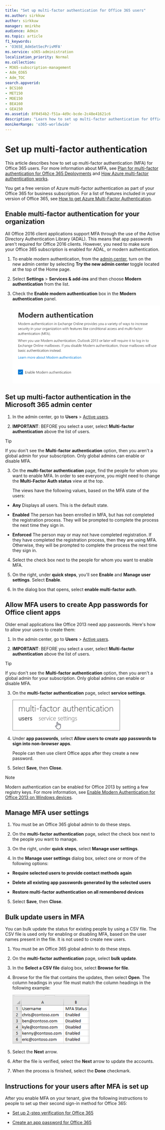 ```yaml
---
title: "Set up multi-factor authentication for Office 365 users"
ms.author: sirkkuw
author: sirkkuw
manager: mnirkhe
audience: Admin
ms.topic: article
f1_keywords:
- 'O365E_AdmSetSecPrivMFA'
ms.service: o365-administration
localization_priority: Normal
ms.collection: 
- M365-subscription-management 
- Adm_O365
- Adm_TOC
search.appverid:
- BCS160
- MET150
- MOE150
- BEA160
- GEA150
ms.assetid: 8f0454b2-f51a-4d9c-bcde-2c48e41621c6
description: "Learn how to set up multi-factor authentication for Office 365 users and manage the user settings. "
monikerRange: 'o365-worldwide'
---
```


# Set up multi-factor authentication
  
This article describes how to set up multi-factor authentication (MFA) for Office 365 users. For more information about MFA, see [Plan for multi-factor authentication for Office 365 Deployments](multi-factor-authentication-plan.md) and [How Azure multi-factor authentication works](https://go.microsoft.com/fwlink/p/?LinkId=627437).
  
You get a free version of Azure multi-factor authentication as part of your Office 365 for business subscription. For a list of features included in your version of Office 365, see [How to get Azure Multi-Factor Authentication](https://docs.microsoft.com/en-us/azure/multi-factor-authentication/multi-factor-authentication-versions-plans).
  
## Enable multi-factor authentication for your organization

All Office 2016 client applications support MFA through the use of the Active Directory Authentication Library (ADAL). This means that app passwords aren't required for Office 2016 clients. However, you need to make sure your Office 365 subscription is enabled for ADAL, or modern authentication.

1. To enable modern authentication, from the [admin center](https://go.microsoft.com/fwlink/p/?linkid=834822), turn on the new admin center by selecting **Try the new admin center** toggle located at the top of the Home page.
3. Select **Settings** \> **Services & add-ins** and then choose **Modern authentication** from the list.
4. Check the **Enable modern authentication** box in the **Modern authentication** panel. 

    ![Modern authentication panel with enable checkbox checked.](../media/enablemodernauth.PNG)

## Set up multi-factor authentication in the Microsoft 365 admin center

1. In the admin center, go to **Users** \> <a href="https://go.microsoft.com/fwlink/p/?linkid=834822" target="_blank">Active users</a>.
    
2. **IMPORTANT**: BEFORE you select a user, select **Multi-factor authentication** above the list of users.
  
> [!Tip]
> If you don't see the **Multi-factor authentication** option, then you aren't a global admin for your subscription. Only global admins can enable or disable MFA.

3. On the **multi-factor authentication** page, find the people for whom you want to enable MFA. In order to see everyone, you might need to change the **Multi-Factor Auth status** view at the top. 
    
    The views have the following values, based on the MFA state of the users:
    
  - **Any** Displays all users. This is the default state. 
    
  - **Enabled** The person has been enrolled in MFA, but has not completed the registration process. They will be prompted to complete the process the next time they sign in. 
    
  - **Enforced** The person may or may not have completed registration. If they have completed the registration process, then they are using MFA. Otherwise, they will be prompted to complete the process the next time they sign in. 
    
4. Select the check box next to the people for whom you want to enable MFA.
    
5. On the right, under **quick steps**, you'll see **Enable** and **Manage user settings**. Select **Enable**.
    
6. In the dialog box that opens, select **enable multi-factor auth**.
   
## Allow MFA users to create App passwords for Office client apps

Older email applications like Office 2013 need app passwords. Here's how to allow your users to create them: 

1. In the admin center, go to **Users** \> <a href="https://go.microsoft.com/fwlink/p/?linkid=834822" target="_blank">Active users</a>.
    
2. **IMPORTANT**: BEFORE you select a user, select **Multi-factor authentication** above the list of users.
  
> [!Tip]
> If you don't see the **Multi-factor authentication** option, then you aren't a global admin for your subscription. Only global admins can enable or disable MFA.
   
 
3. On the **multi-factor authentication** page, select **service settings**.
    
    ![The multi-factor authentication page with a hand pointing to the service settings link.](../media/98fb3542-8f43-4e3b-9a06-c6a091973188.png)
  
4. Under **app passwords**, select **Allow users to create app passwords to sign into non-browser apps**.
    
    People can then use client Office apps after they create a new password.
    
5. Select **Save**, then **Close**.

> [!NOTE]
> Modern authentication can be enabled for Office 2013 by setting a few registry keys. For more information, see [Enable Modern Authentication for Office 2013 on Windows devices](https://docs.microsoft.com/office365/admin/security-and-compliance/enable-modern-authentication
).
    
## Manage MFA user settings

1. You must be an Office 365 global admin to do these steps.
    
2. On the **multi-factor authentication** page, select the check box next to the people you want to manage. 
    
3. On the right, under **quick steps**, select **Manage user settings**.
    
4. In the **Manage user settings** dialog box, select one or more of the following options: 
    
  - **Require selected users to provide contact methods again**
    
  - **Delete all existing app passwords generated by the selected users**
    
  - **Restore multi-factor authentication on all remembered devices**
    
5. Select **Save**, then **Close**.
    
## Bulk update users in MFA

You can bulk update the status for existing people by using a CSV file. The CSV file is used only for enabling or disabling MFA, based on the user names present in the file. It is not used to create new users.
  
1. You must be an Office 365 global admin to do these steps.
    
2. On the **multi-factor authentication** page, select **bulk update**.
    
3. In the **Select a CSV file** dialog box, select **Browse for file**.
    
4. Browse for the file that contains the updates, then select **Open**. The column headings in your file must match the column headings in the following example:
    
    ![bulk update CSV sample file](../media/2adcd052-b044-4d0c-a5e4-b859645f5ea4.png)
  
5. Select the **Next** arrow. 
    
6. After the file is verified, select the **Next** arrow to update the accounts. 
    
7. When the process is finished, select the **Done** checkmark. 

## Instructions for your users after MFA is set up

After you enable MFA on your tenant, give the following instructions to people to set up their second sign-in method for Office 365:
  
- [Set up 2-step verification for Office 365](https://support.office.com/article/ace1d096-61e5-449b-a875-58eb3d74de14.aspx)

- [Create an app password for Office 365](https://support.office.com/article/3e7c860f-bda4-4441-a618-b53953ee1183.aspx)
